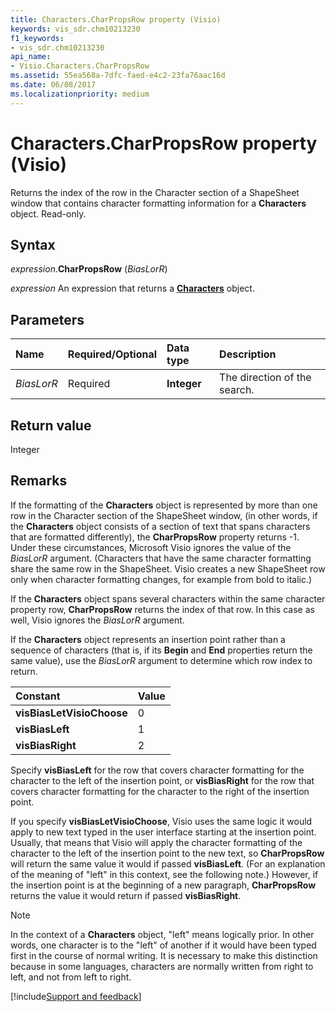 ```yaml
---
title: Characters.CharPropsRow property (Visio)
keywords: vis_sdr.chm10213230
f1_keywords:
- vis_sdr.chm10213230
api_name:
- Visio.Characters.CharPropsRow
ms.assetid: 55ea568a-7dfc-faed-e4c2-23fa76aac16d
ms.date: 06/08/2017
ms.localizationpriority: medium
---
```



# Characters.CharPropsRow property (Visio)

Returns the index of the row in the Character section of a ShapeSheet window that contains character formatting information for a **Characters** object. Read-only.


## Syntax

_expression_.**CharPropsRow** (_BiasLorR_)

 _expression_ An expression that returns a **[Characters](Visio.Characters.md)** object.


## Parameters

|Name|Required/Optional|Data type|Description|
|:-----|:-----|:-----|:-----|
| _BiasLorR_|Required| **Integer**|The direction of the search.|

## Return value

Integer


## Remarks

If the formatting of the **Characters** object is represented by more than one row in the Character section of the ShapeSheet window, (in other words, if the **Characters** object consists of a section of text that spans characters that are formatted differently), the **CharPropsRow** property returns -1. Under these circumstances, Microsoft Visio ignores the value of the _BiasLorR_ argument. (Characters that have the same character formatting share the same row in the ShapeSheet. Visio creates a new ShapeSheet row only when character formatting changes, for example from bold to italic.)

If the **Characters** object spans several characters within the same character property row, **CharPropsRow** returns the index of that row. In this case as well, Visio ignores the _BiasLorR_ argument.

If the **Characters** object represents an insertion point rather than a sequence of characters (that is, if its **Begin** and **End** properties return the same value), use the _BiasLorR_ argument to determine which row index to return.



|Constant|Value|
|:-----|:-----|
| **visBiasLetVisioChoose**|0 |
| **visBiasLeft**|1 |
| **visBiasRight**|2 |

Specify **visBiasLeft** for the row that covers character formatting for the character to the left of the insertion point, or **visBiasRight** for the row that covers character formatting for the character to the right of the insertion point.

If you specify **visBiasLetVisioChoose**, Visio uses the same logic it would apply to new text typed in the user interface starting at the insertion point. Usually, that means that Visio will apply the character formatting of the character to the left of the insertion point to the new text, so **CharPropsRow** will return the same value it would if passed **visBiasLeft**. (For an explanation of the meaning of "left" in this context, see the following note.) However, if the insertion point is at the beginning of a new paragraph, **CharPropsRow** returns the value it would return if passed **visBiasRight**.

> [!NOTE] 
> In the context of a **Characters** object, "left" means logically prior. In other words, one character is to the "left" of another if it would have been typed first in the course of normal writing. It is necessary to make this distinction because in some languages, characters are normally written from right to left, and not from left to right.

[!include[Support and feedback](~/includes/feedback-boilerplate.md)]